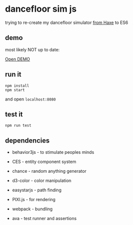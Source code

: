 # dancefloor sim js

trying to re-create my dancefloor simulator [from Haxe](https://github.com/Zielak/dancefloor/) to ES6

## demo

most likely NOT up to date:

[Open DEMO](https://darekgreenly.com/pub/dancefloorjs/)

## run it

```
npm install
npm start
```

and open `localhost:8080`

## test it

```
npm run test
```

## dependencies

- behavior3js - to stimulate peoples minds
- CES - entity component system
- chance - random anything generator
- d3-color - color manipulation
- easystarjs - path finding
- PIXI.js - for rendering

- webpack - bundling
- ava - test runner and assertions
